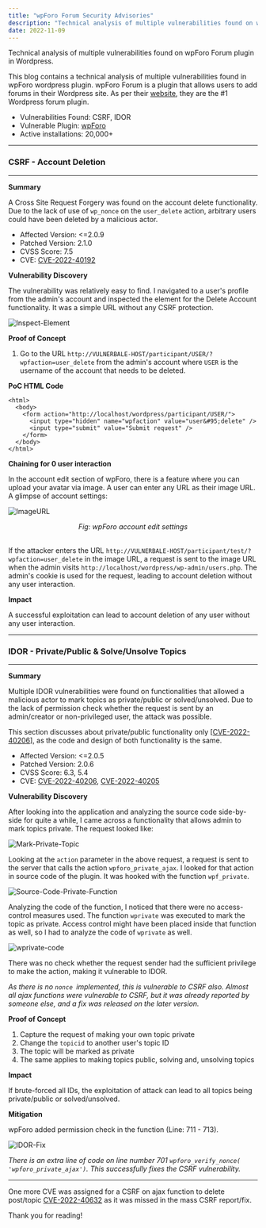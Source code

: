 ```yaml
---
title: "wpForo Forum Security Advisories"
description: "Technical analysis of multiple vulnerabilities found on wpForo Forum plugin in Wordpress."
date: 2022-11-09
---
```


Technical analysis of multiple vulnerabilities found on wpForo Forum plugin in Wordpress.

This blog contains a technical analysis of multiple vulnerabilities found in wpForo wordpress plugin. wpForo Forum is a plugin that allows users to add forums in their Wordpress site. As per their [website][wpforo], they are the #1 Wordpress forum plugin.

- Vulnerabilities Found: CSRF, IDOR
- Vulnerable Plugin: [wpForo][wpforo]
- Active installations: 20,000+

---

### **CSRF - Account Deletion**

---

**Summary**

A Cross Site Request Forgery was found on the account delete functionality. Due to the lack of use of `wp_nonce` on the `user_delete` action, arbitrary users could have been deleted by a malicious actor.

- Affected Version: <=2.0.9
- Patched Version: 2.1.0
- CVSS Score: 7.5
- CVE: [CVE-2022-40192][cve-2022-40192]

**Vulnerability Discovery**

The vulnerability was relatively easy to find. I navigated to a user's profile from the admin's account and inspected the element for the Delete Account functionality. It was a simple URL without any CSRF protection.

![Inspect-Element](/assets/wpforo-inspect-element.png)

**Proof of Concept**

1. Go to the URL `http://VULNERBALE-HOST/participant/USER/?wpfaction=user_delete` from the admin's account where `USER` is the username of the account that needs to be deleted.

**PoC HTML Code**

```
<html>
  <body>
    <form action="http://localhost/wordpress/participant/USER/">
      <input type="hidden" name="wpfaction" value="user&#95;delete" />
      <input type="submit" value="Submit request" />
    </form>
  </body>
</html>
```

**Chaining for 0 user interaction**

In the account edit section of wpForo, there is a feature where you can upload your avatar via image. A user can enter any URL as their image URL. A glimpse of account settings:

![ImageURL](/assets/wpforo-image-url-upload.png)

<center><i>Fig: wpForo account edit settings</i></center>

<br>

If the attacker enters the URL `http://VULNERBALE-HOST/participant/test/?wpfaction=user_delete` in the image URL, a request is sent to the image URL when the admin visits `http://localhost/wordpress/wp-admin/users.php`. The admin's cookie is used for the request, leading to account deletion without any user interaction.

**Impact**

A successful exploitation can lead to account deletion of any user without any user interaction.

---

### **IDOR - Private/Public & Solve/Unsolve Topics**

---

**Summary**

Multiple IDOR vulnerabilities were found on functionalities that allowed a malicious actor to mark topics as private/public or solved/unsolved. Due to the lack of permission check whether the request is sent by an admin/creator or non-privileged user, the attack was possible.

This section discusses about private/public functionality only [[CVE-2022-40206][cve-2022-40206]], as the code and design of both functionality is the same.

- Affected Version: <=2.0.5
- Patched Version: 2.0.6
- CVSS Score: 6.3, 5.4
- CVE: [CVE-2022-40206][cve-2022-40206], [CVE-2022-40205][cve-2022-40205]

**Vulnerability Discovery**

After looking into the application and analyzing the source code side-by-side for quite a while, I came across a functionality that allows admin to mark topics private. The request looked like:

![Mark-Private-Topic](/assets/wpforo-mark-topic-private.png)

Looking at the `action` parameter in the above request, a request is sent to the server that calls the action `wpforo_private_ajax`. I looked for that action in source code of the plugin. It was hooked with the function `wpf_private`.

![Source-Code-Private-Function](/assets/wpforo-public-private-topic.png)

Analyzing the code of the function, I noticed that there were no access-control measures used. The function `wprivate` was executed to mark the topic as private. Access control might have been placed inside that function as well, so I had to analyze the code of `wprivate` as well.

![wprivate-code](/assets/wpforo-wprivate-code.png)

There was no check whether the request sender had the sufficient privilege to make the action, making it vulnerable to IDOR.

_As there is no `nonce `implemented, this is vulnerable to CSRF also. Almost all ajax functions were vulnerable to CSRF, but it was already reported by someone else, and a fix was released on the later version._

**Proof of Concept**

1. Capture the request of making your own topic private
2. Change the `topicid` to another user's topic ID
3. The topic will be marked as private
4. The same applies to making topics public, solving and, unsolving topics

**Impact**

If brute-forced all IDs, the exploitation of attack can lead to all topics being private/public or solved/unsolved.

**Mitigation**

wpForo added permission check in the function (Line: 711 - 713).

![IDOR-Fix](/assets/wpforo-idor-patch.png)

_There is an extra line of code on line number 701 `wpforo_verify_nonce( 'wpforo_private_ajax')`. This successfully fixes the CSRF vulnerability._

---

One more CVE was assigned for a CSRF on ajax function to delete post/topic [CVE-2022-40632][cve-2022-40632] as it was missed in the mass CSRF report/fix.

Thank you for reading!

[wpforo]: https://wordpress.org/plugins/wpforo
[cve-2022-40206]: https://patchstack.com/database/vulnerability/wpforo/wordpress-wpforo-forum-plugin-2-0-5-insecure-direct-object-references-idor-vulnerability
[cve-2022-40205]: https://patchstack.com/database/vulnerability/wpforo/wordpress-wpforo-forum-plugin-2-0-5-insecure-direct-object-references-idor-vulnerability-2
[cve-2022-40632]: https://patchstack.com/database/vulnerability/wpforo/wordpress-wpforo-forum-plugin-2-0-5-cross-site-request-forgery-csrf-vulnerability-2
[wpforo]: https://wpforo.com/
[cve-2022-40192]: https://nvd.nist.gov/vuln/detail/CVE-2022-40192
